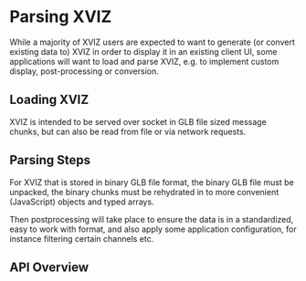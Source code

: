 # Parsing XVIZ

While a majority of XVIZ users are expected to want to generate (or convert existing data to) XVIZ in order to display it in an existing client UI, some applications will want to load and parse XVIZ, e.g. to implement custom display, post-processing or conversion.


## Loading XVIZ

XVIZ is intended to be served over socket in GLB file sized message chunks, but can also be read from file or via network requests.


## Parsing Steps

For XVIZ that is stored in binary GLB file format, the binary GLB file must be unpacked, the binary chunks must be rehydrated in to more convenient (JavaScript) objects and typed arrays.

Then postprocessing will take place to ensure the data is in a standardized, easy to work with format, and also apply some application configuration, for instance filtering certain channels etc.


## API Overview

